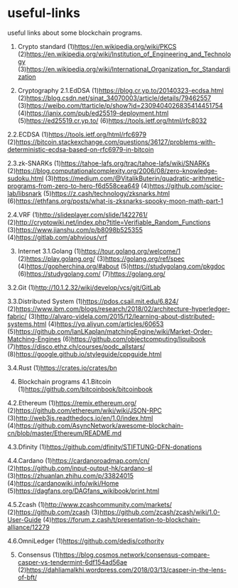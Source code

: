 # useful-links
useful links about some blockchain programs.
1. Crypto standard
  (1)https://en.wikipedia.org/wiki/PKCS
  (2)https://en.wikipedia.org/wiki/Institution_of_Engineering_and_Technology
  (3)https://en.wikipedia.org/wiki/International_Organization_for_Standardization

2. Cryptography
  2.1.EdDSA
  (1)https://blog.cr.yp.to/20140323-ecdsa.html
  (2)https://blog.csdn.net/sinat_34070003/article/details/79462557
  (3)https://weibo.com/ttarticle/p/show?id=2309404026835414451754
  (4)https://ianix.com/pub/ed25519-deployment.html
  (5)https://ed25519.cr.yp.to/
  (6)https://tools.ietf.org/html/rfc8032
  
  2.2.ECDSA
  (1)https://tools.ietf.org/html/rfc6979
  (2)https://bitcoin.stackexchange.com/questions/36127/problems-with-deterministic-ecdsa-based-on-rfc6979-in-bitcoin
  
  2.3.zk-SNARKs
  (1)https://tahoe-lafs.org/trac/tahoe-lafs/wiki/SNARKs
  (2)https://blog.computationalcomplexity.org/2006/08/zero-knowledge-sudoku.html
  (3)https://medium.com/@VitalikButerin/quadratic-arithmetic-programs-from-zero-to-hero-f6d558cea649
  (4)https://github.com/scipr-lab/libsnark
  (5)https://z.cash/technology/zksnarks.html
  (6)https://ethfans.org/posts/what-is-zksnarks-spooky-moon-math-part-1
  
  2.4.VRF
  (1)http://slideplayer.com/slide/1422761/
  (2)http://cryptowiki.net/index.php?title=Verifiable_Random_Functions
  (3)https://www.jianshu.com/p/b8098b525355
  (4)https://gitlab.com/abhvious/vrf   

3. Internet
  3.1.Golang
  (1)https://tour.golang.org/welcome/1
  (2)https://play.golang.org/
  (3)https://golang.org/ref/spec
  (4)https://gopherchina.org/#about
  (5)https://studygolang.com/pkgdoc
  (6)https://studygolang.com/
  (7)https://golang.org/
  
  3.2.Git
  (1)http://10.1.2.32/wiki/develop/vcs/git/GitLab
  
  3.3.Distributed System
  (1)https://pdos.csail.mit.edu/6.824/
  (2)https://www.ibm.com/blogs/research/2018/02/architecture-hyperledger-fabric/
  (3)http://alvaro-videla.com/2015/12/learning-about-distributed-systems.html
  (4)https://yq.aliyun.com/articles/60653
  (5)https://github.com/IanLKaplan/matchingEngine/wiki/Market-Order-Matching-Engines
  (6)https://github.com/objectcomputing/liquibook
  (7)https://disco.ethz.ch/courses/podc_allstars/
  (8)https://google.github.io/styleguide/cppguide.html
  
  3.4.Rust
  (1)https://crates.io/crates/bn
  
4. Blockchain programs
  4.1.Bitcoin
  (1)https://github.com/bitcoinbook/bitcoinbook
  
  4.2.Ethereum
  (1)https://remix.ethereum.org/
  (2)https://github.com/ethereum/wiki/wiki/JSON-RPC
  (3)http://web3js.readthedocs.io/en/1.0/index.html
  (4)https://github.com/AsyncNetwork/awesome-blockchain-cn/blob/master/Ethereum/README.md
  
  4.3.Dfinity
  (1)https://github.com/dfinity/STIFTUNG-DFN-donations
  
  4.4.Cardano
  (1)https://cardanoroadmap.com/cn/
  (2)https://github.com/input-output-hk/cardano-sl
  (3)https://zhuanlan.zhihu.com/p/33824015
  (4)https://cardanowiki.info/wiki/Home
  (5)https://dagfans.org/DAGfans_wikibook/print.html
  
  4.5.Zcash
  (1)http://www.zcashcommunity.com/markets/
  (2)https://github.com/zcash
  (3)https://github.com/zcash/zcash/wiki/1.0-User-Guide
  (4)https://forum.z.cash/t/presentation-to-blockchain-alliance/12279
  
  4.6.OmniLedger
  (1)https://github.com/dedis/cothority
  
5. Consensus
  (1)https://blog.cosmos.network/consensus-compare-casper-vs-tendermint-6df154ad56ae
  (2)https://dahliamalkhi.wordpress.com/2018/03/13/casper-in-the-lens-of-bft/
